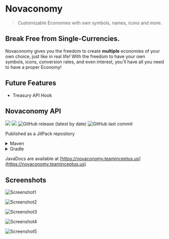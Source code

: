 # Novaconomy
> Customizable Economies with own symbols, names, icons and more.

## **Break Free from Single-Currencies.**
Novaconomy gives you the freedom to create **multiple** economies of your own choice, just like in real life!
With the freedom to have your own symbols, icons, conversion rates, and even interest, you'll have all you need to have a proper Economy!



## Future Features
- Treasury API Hook

## Novaconomy API
[![](https://jitpack.io/v/Team-Inceptus/Novaconomy.svg)](https://jitpack.io/#Team-Inceptus/Novaconomy)
[![](https://jitci.com/gh/Team-Inceptus/Novaconomy/svg)](https://jitci.com/gh/Team-Inceptus/Novaconomy)
![GitHub release (latest by date)](https://img.shields.io/github/v/release/Team-Inceptus/Novaconomy)
![GitHub last commit](https://img.shields.io/github/last-commit/Team-Inceptus/Novaconomy)

Published as a JitPack repository
<details>
    <summary>Maven</summary>

```xml
	<project>
	    <repositories>
		    <repository>
		        <id>jitpack.io</id>
		        <url>https://jitpack.io</url>
		    </repository>
	    </repositories>
    
        <dependencies>
            <!-- Include just the API -->
            <dependency>
                <groupId>us.teaminceptus.Novaconomy</groupId>
                <artifactId>novaconomy-api</artifactId>
                <version>1.1.0</version>
            </dependency>
            <!-- Include the Actual Plugin -->
            <dependency>
                <groupId>us.teaminceptus.Novaconomy</groupId>
                <artifactId>novaconomy</artifactId>
                <version>1.1.0</version>
            </dependency>
        </dependencies>
	</project>
```
</details>

<details>
    <summary>Gradle</summary>

```gradle
		repositories {
			maven { url 'https://jitpack.io' }
		}

	 	dependencies {
	   	     implementation 'com.github.Team-Inceptus:Novaconomy:Tag'
		}	
```
</details>

JavaDocs are available at [https://novaconomy.teaminceptus.us](https://novaconomy.teaminceptus.us)

## Screenshots
![Screenshot1](https://cdn.discordapp.com/attachments/860730694551863328/949806777539653712/2022-03-05_17.12.13.png)

![Screenshot2](https://cdn.discordapp.com/attachments/860730694551863328/949806777917116476/2022-03-05_17.11.33.png)

![Screenshot3](https://cdn.discordapp.com/attachments/860730694551863328/949806778793721866/2022-03-05_17.09.03.png)

![Screenshot4](https://cdn.discordapp.com/attachments/860730694551863328/949806779343200326/2022-03-05_17.08.31.png)

![Screenshot5](https://cdn.discordapp.com/attachments/860730694551863328/949806779775205396/2022-03-05_17.08.18.png)
